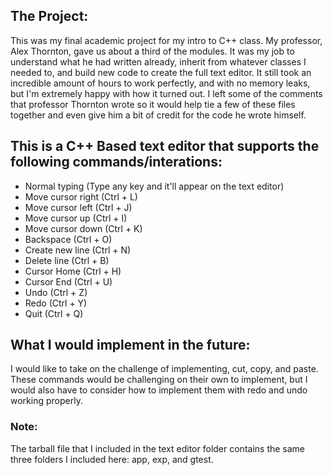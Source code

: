 ## The Project:
This was my final academic project for my intro to C++ class. My
professor, Alex Thornton, gave us about a third of the modules. It
was my job to understand what he had written already, inherit
from whatever classes I needed to, and build new code to create the
full text editor. It still took an incredible amount of hours to work
perfectly, and with no memory leaks, but I'm extremely happy with how
it turned out. I left some of the comments that professor Thornton wrote
so it would help tie a few of these files together and
even give him a bit of credit for the code he wrote himself.

## This is a C++ Based text editor that supports the following commands/interations:
  * Normal typing (Type any key and it'll appear on the text editor)
  * Move cursor right (Ctrl + L)
  * Move cursor left (Ctrl + J)
  * Move cursor up (Ctrl + I)
  * Move cursor down (Ctrl + K)
  * Backspace (Ctrl + O)
  * Create new line (Ctrl + N)
  * Delete line (Ctrl + B)
  * Cursor Home (Ctrl + H)
  * Cursor End (Ctrl + U)
  * Undo (Ctrl + Z)
  * Redo (Ctrl + Y)
  * Quit (Ctrl + Q)
  
## What I would implement in the future:
I would like to take on the challenge of implementing, cut, copy, and paste. These commands would be challenging on their own to implement, but I would also have to consider how to implement them with redo and undo working properly.

### Note:
The tarball file that I included in the text editor folder contains the same 
three folders I included here: app, exp, and gtest.
